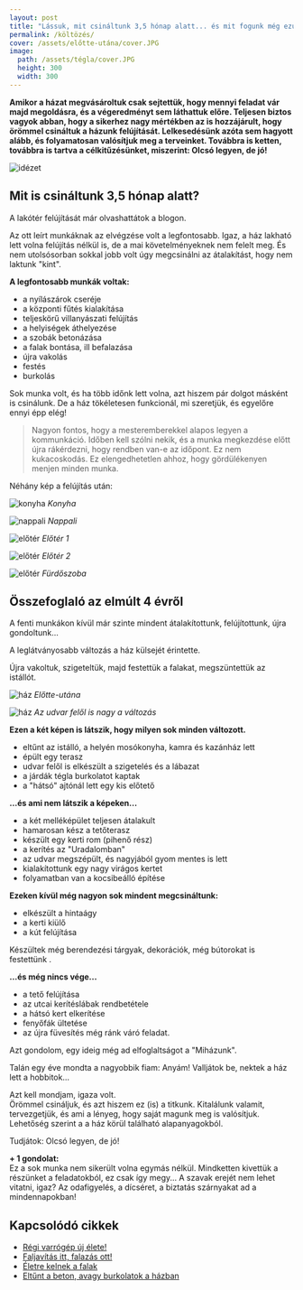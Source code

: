 ```yaml
---
layout: post
title: "Lássuk, mit csináltunk 3,5 hónap alatt... és mit fogunk még ezután..."
permalink: /költözés/
cover: /assets/előtte-utána/cover.JPG
image:
  path: /assets/tégla/cover.JPG
  height: 300
  width: 300
---
```


**Amikor a házat megvásároltuk csak sejtettük, hogy mennyi feladat vár majd megoldásra, és a végeredményt sem láthattuk előre. Teljesen biztos vagyok abban, hogy a sikerhez nagy mértékben az is hozzájárult, hogy örömmel csináltuk a házunk felújítását. Lelkesedésünk azóta sem hagyott alább, és folyamatosan valósítjuk meg a terveinket. Továbbra is ketten, továbbra is tartva a célkitűzésünket, miszerint: Olcsó legyen, de jó!**

![idézet](/assets/előtte-utána/IMG_20190318_111544jav.jpg)


## Mit is csináltunk 3,5 hónap alatt?



A lakótér felújítását már olvashattátok a blogon. 

Az ott leírt munkáknak az elvégzése volt a legfontosabb. Igaz, a ház lakható lett volna felújítás nélkül is, de a mai követelményeknek nem felelt meg. És nem utolsósorban sokkal jobb volt úgy megcsinálni az átalakítást, hogy nem laktunk "kint". 


**A legfontosabb munkák voltak:**

* a nyílászárok cseréje
* a központi fűtés kialakítása
* teljeskörű villanyászati felújítás
* a helyiségek áthelyezése
* a szobák betonázása
* a falak bontása, ill befalazása
* újra vakolás
* festés 
* burkolás

Sok munka volt,  és ha több időnk lett volna, azt hiszem pár dolgot másként is csinálunk.
De a ház tökéletesen funkcionál, mi szeretjük, és egyelőre ennyi épp elég!


> Nagyon fontos, hogy a mesteremberekkel alapos legyen a kommunkáció. Időben kell szólni nekik, és a munka megkezdése előtt újra rákérdezni, hogy rendben van-e az időpont. Ez nem kukacoskodás. Ez elengedhetetlen ahhoz, hogy gördülékenyen menjen minden munka.

Néhány kép a felújítás után: 


![konyha](/assets/előtte-utána/konyha.jpg)
_Konyha_

![nappali](/assets/előtte-utána/IMG_20190311_085045előtte-utána.jpg)
_Nappali_

![előtér](/assets/előtte-utána/IMG_20190311_085433előtte-utána.jpg)
_Előtér 1_

![előtér](/assets/előtte-utána/53382599_362051337720674_7760969830441680896_n.jpg)
_Előtér 2_


![előtér](/assets/előtte-utána/IMG_20190311_085754előtte-utánajav.jpg)
_Fürdőszoba_



## Összefoglaló az elmúlt 4 évről

A fenti munkákon kívül  már szinte mindent átalakítottunk, felújítottunk, újra gondoltunk...


A leglátványosabb változás a ház külsejét érintette.

Újra vakoltuk, szigeteltük, majd festettük a falakat, megszüntettük az istállót. 

![ház](/assets/előtte-utána/utca.jpg)
_Előtte-utána_


![ház](/assets/előtte-utána/udvar.jpg)
_Az udvar felől is nagy a változás_

**Ezen a két képen is látszik, hogy milyen sok minden változott.**

* eltűnt az istálló, a helyén mosókonyha, kamra és kazánház lett
* épült egy terasz 
* udvar felől is elkészült a szigetelés és a lábazat 
* a járdák tégla burkolatot kaptak 
* a "hátsó" ajtónál lett egy kis előtető


**...és ami nem látszik a képeken...**

* a két melléképület teljesen átalakult
* hamarosan kész a tetőterasz 
* készült egy kerti rom (pihenő rész)
* a kerítés az "Uradalomban"
* az udvar megszépült, és nagyjából gyom mentes is lett
* kialakítottunk egy nagy virágos kertet
* folyamatban van a kocsibeálló építése
 
 
 **Ezeken kívül még nagyon sok mindent megcsináltunk:**
 
 * elkészült a hintaágy
 * a kerti kiülő
 * a kút felújítása


Készültek még berendezési tárgyak, dekorációk, még bútorokat is festettünk .

 
 
 
 **...és még nincs vége...**
 
 * a tető felújítása
 * az utcai kerítéslábak rendbetétele
 * a hátsó kert elkerítése
 * fenyőfák ültetése
 * az újra füvesítés még ránk váró feladat.
 
 
Azt gondolom, egy ideig még ad elfoglaltságot a "Miházunk".
 
Talán egy éve mondta a nagyobbik fiam: Anyám! Valljátok be, nektek a ház lett a hobbitok...
 
Azt kell mondjam, igaza volt.  
Örömmel csináljuk, és azt hiszem ez (is) a titkunk. Kitalálunk valamit, tervezgetjük, és ami a lényeg, hogy saját magunk meg is valósítjuk. Lehetőség szerint a a ház körül található alapanyagokból.


Tudjátok: Olcsó legyen, de jó!
 
 
 **+ 1 gondolat:**  
Ez a sok munka nem sikerült volna egymás nélkül. Mindketten kivettük a részünket a feladatokból, ez csak így megy... 
A szavak erejét nem lehet vitatni, igaz? Az odafigyelés, a dícséret, a biztatás szárnyakat ad a mindennapokban!

## Kapcsolódó cikkek



* [Régi varrógép új élete!](/2019-02-12/varrogepasztal)
* [Faljavítás itt, falazás ott!](/2019-02-18/afalak)
* [Életre kelnek a falak](/2019-03-01/színesfalak)
* [Eltűnt a beton, avagy burkolatok a házban](/2019-03-13/burkolatok)
 





